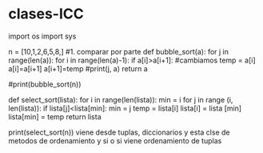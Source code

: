 # clases-ICC
import os
import sys

n = [10,1,2,6,5,8,]
#1. comparar por parte
def bubble_sort(a):
    for j in range(len(a)):
        for i in range(len(a)-1):
             if a[i]>a[i+1]:
                 #cambiamos
                 temp = a[i]
                 a[i]=a[i+1]
                 a[i+1]=temp
        #print(j, a)
    return a

#print(bubble_sort(n))

def select_sort(lista):
    for i in range(len(lista)):
        min = i
        for j in range (i, len(lista)):
            if lista[j]<lista[min]:
                min = j
            temp = lista[i]
            lista[i] = lista [min]
            lista[min] = temp
        return lista

print(select_sort(n))
viene desde tuplas, diccionarios y esta clse de metodos de ordenamiento y si o si viene ordenamiento de tuplas
